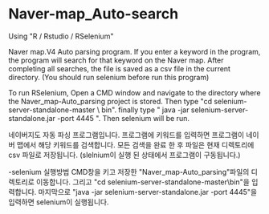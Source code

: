 # Naver-map_Auto-search
Using "R / Rstudio / RSelenium"

Naver map.V4 Auto parsing program.
If you enter a keyword in the program, the program will search for that keyword on the Naver map.
After completing all searches, the file is saved as a csv file in the current directory.
(You should run selenium before run this program)



To run RSelenium,
Open a CMD window and navigate to the directory where the Naver_map-Auto_parsing project is stored.
Then type "cd selenium-server-standalone-master \ bin".
finally type " java -jar selenium-server-standalone.jar -port 4445 ". Then selenium will be run.






네이버지도 자동 파싱 프로그램입니다.
프로그램에 키워드를 입력하면 프로그램이 네이버 맵에서 해당 키워드를 검색합니다.
모든 검색을 완료 한 후 파일은 현재 디렉토리에 csv 파일로 저장됩니다.
(slelnium이 실행 된 상태에서 프로그램이 구동됩니다.)



-selenium 실행방법
CMD창을 키고 저장한 "Naver_map-Auto_parsing"파일의 디렉토리로 이동합니다.
그리고 "cd selenium-server-standalone-master\bin"을 입력합니다.
마지막으로 "java -jar selenium-server-standalone.jar -port 4445"을 입력하면 selenium이 실행됩니다.
